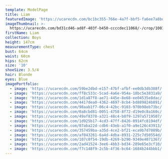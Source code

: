 ```yaml
---
template: ModelPage
title: Liam
featuredImage: 'https://ucarecdn.com/bc1bc355-766e-4a7f-bbf5-fa6ee7a8bd0b/'
imageThumbnail: >-
  https://ucarecdn.com/bd31cd46-ad8f-403f-b450-ccccdec11068/-/crop/1001x1179/280,71/-/preview/
firstName: Liam
collection: Boys
height: 147cm
measurementType: chest
bust: 64cm
waist: 60cm
hips: 62cm
size: '10'
shoeSize: 3.5/4
hair: Blonde
eyes: Blue
imagePortfolio:
  - image: 'https://ucarecdn.com/59be2dbd-e157-47bf-afbf-ee0db3db388f/'
  - image: 'https://ucarecdn.com/ff8c533c-5cad-4a6e-954a-18bc5e3831a9/'
  - image: 'https://ucarecdn.com/1d1a87f8-ae71-445e-8e68-ee04535e8dac/'
  - image: 'https://ucarecdn.com/4417dea0-4362-4697-8cb4-bd889824b891/'
  - image: 'https://ucarecdn.com/98aab1f7-06c4-42bc-9103-970b98eb73bc/'
  - image: 'https://ucarecdn.com/0a8cbd81-0051-4758-8f72-d19e0c8a160c/'
  - image: 'https://ucarecdn.com/49af8378-a321-48c4-b0f9-1297a5719507/'
  - image: 'https://ucarecdn.com/1d925b17-4cd3-47ff-8426-0914fc8194df/'
  - image: 'https://ucarecdn.com/07aba22d-cdb6-43eb-a1f0-a9e126c43913/'
  - image: 'https://ucarecdn.com/357459ba-a35d-4ce2-bf21-eca9b7d7089b/'
  - image: 'https://ucarecdn.com/af043261-6a4d-4dba-8931-225c7d50554d/'
  - image: 'https://ucarecdn.com/107c0f54-19db-4269-b290-9349e4071367/'
  - image: 'https://ucarecdn.com/2ad41524-3ee6-4bb3-bd34-289e65e3cf10/'
  - image: 'https://ucarecdn.com/f7c148f9-2c5b-4f36-bc64-1684b244bbb1/'
---
```


